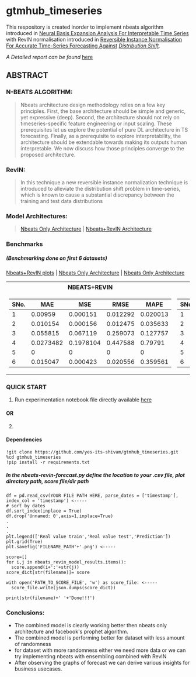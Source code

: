 # gtmhub_timeseries
This respository is created inorder to implement nbeats algorithm introduced in [Neural Basis Expansion Analysis For
Interpretable Time Series](https://arxiv.org/pdf/1905.10437.pdf) with RevIN normalisation introduced in [Reversible Instance Normalisation For
Accurate Time-Series Forecasting Against](https://openreview.net/pdf?id=cGDAkQo1C0p)
*[Distribution Shift](https://openreview.net/pdf?id=cGDAkQo1C0p).*

*A Detailed report can be found* [here](https://github.com/yes-its-shivam/gtmhub_timeseries/blob/main/report.pdf)

## ABSTRACT

### N-BEATS ALGORITHM:
> Nbeats architecture design methodology relies on a few key principles. First, the base architecture
should be simple and generic, yet expressive (deep). Second, the architecture should not rely on timeseries-specific feature engineering or input scaling. These prerequisites let us explore the potential
of pure DL architecture in TS forecasting. Finally, as a prerequisite to explore interpretability, the
architecture should be extendable towards making its outputs human interpretable. We now discuss
how those principles converge to the proposed architecture.

### RevIN:
> In this technique a new reversible instance normalization technique is introduced to alleviate the distribution shift problem in
time-series, which is known to cause a substantial discrepancy between the training and test data
distributions

### Model Architectures:
>[Nbeats Only Architecture](https://github.com/yes-its-shivam/gtmhub_timeseries/blob/main/images/architecture/nbeats.png) | [Nbeats+RevIN Architecture](https://github.com/yes-its-shivam/gtmhub_timeseries/blob/main/images/architecture/nbeats-revin.png)


### Benchmarks
##### *(Benchmarking done on first 6 datasets)*
[Nbeats+RevIN plots](https://github.com/yes-its-shivam/gtmhub_timeseries/tree/main/images/nbeats%2Brevin) | [Nbeats Only Architecture](https://github.com/yes-its-shivam/gtmhub_timeseries/tree/main/images/nbeats) | [Nbeats Only Architecture](https://github.com/yes-its-shivam/gtmhub_timeseries/tree/main/images/prophet) 
<table>
<tr><th>NBEATS+REVIN</th><th>NBEATS</th><th>PROPHET</th></tr>
<tr><td>

| SNo. | MAE | MSE | RMSE | MAPE |
| --- | --- | --- | --- | --- |
| 1 | 0.00959	|0.000151	|0.012292|	0.020013 |
| 2 | 0.010154|	0.000156|	0.012475|	0.035633 |
| 3 | 0.055815|	0.067119|	0.259073|	0.127757 |
| 4 | 0.0273482|	0.1978104|	0.447588|	0.79791 |
| 5 | 0|	0|	0|	0 |
| 6 | 0.015047|	0.000423|	0.020556|	0.359561 |
  
 </td><td>

| SNo. | MAE | MSE | RMSE | MAPE |
| --- | --- | --- | --- | --- |
| 1 |0.015679026|0.00040932448|0.020231768|0.032722607|
| 2 |0.010508158|0.00016971033|0.013027292|0.03687593|
| 3 |0.05063609|0.05599884|0.23664074|0.115894966|
| 4 |25.655844|1695.0132|41.170536|0.7474986|
| 5 | 0|0|0|0|
| 6 |0.015393304|0.0004451943|0.021099627|0.36776572|

</td><td>

| SNo. | MAE | MSE | RMSE | MAPE |
| --- | --- | --- | --- | --- |
| 1 | 0.08360422 | 0.028019099 | 0.16738907 | 0.17512284 |
| 2 | 0.45510322 | 1.0613955 | 1.0302405 | 1.5963151 |
| 3 | 4.924484 | 127.84147 | 11.3067 | 11.189242 |
| 4 | 51.486607|8275.656|90.970634|1.5083215|
| 5 | 0|0|0|0|
| 6 | 2.4326794|21.394512|4.62542|55.74821 |

</td></tr> </table>

### QUICK START
1. Run experimentation notebook file directly available [here](https://github.com/yes-its-shivam/gtmhub_timeseries/blob/main/experiment.ipynb)

#### OR

2. 
#### Dependencies
```
!git clone https://github.com/yes-its-shivam/gtmhub_timeseries.git
%cd gtmhub_timeseries
!pip install -r requirements.txt
```
##### In the nbeats-revin-forecast.py define the location to your .csv file, plot directory path, score file/dir path
```
df = pd.read_csv(YOUR FILE PATH HERE, parse_dates = ['timestamp'], index_col = 'timestamp') <-----
# sort by dates
df.sort_index(inplace = True)
df.drop('Unnamed: 0',axis=1,inplace=True)
.
.
.
plt.legend(['Real value train','Real value test','Prediction'])
plt.grid(True)
plt.savefig('FILENAME_PATH'+'.png') <-----

score=[]
for i,j in nbeats_revin_model_results.items():
  score.append(i+':'+str(j))
score_dict[str(filename)]= score

with open('PATH_TO_SCORE_FILE', 'w') as score_file: <-----
  score_file.write(json.dumps(score_dict))

print(str(filename)+' '+'Done!!!')
```

### Conclusions:

* The combined model is clearly working better then nbeats only architecture and facebook's prophet algorithm.
* The combined model is performing better for dataset with less amount of randomness
* for dataset with more randomness either we need more data or we can try implementing nbeats with ensembling combined with RevIN
* After observing the graphs of forecast we can derive various insights for business usecases.
